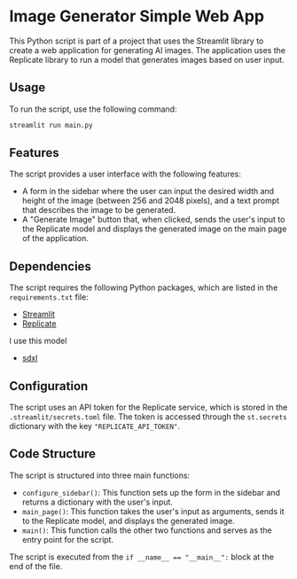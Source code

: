 # Image Generator Simple Web App

This Python script is part of a project that uses the Streamlit library to create a web application for generating AI images. The application uses the Replicate library to run a model that generates images based on user input.

## Usage

To run the script, use the following command:

```bash
streamlit run main.py
```

## Features

The script provides a user interface with the following features:

- A form in the sidebar where the user can input the desired width and height of the image (between 256 and 2048 pixels), and a text prompt that describes the image to be generated.
- A "Generate Image" button that, when clicked, sends the user's input to the Replicate model and displays the generated image on the main page of the application.

## Dependencies

The script requires the following Python packages, which are listed in the `requirements.txt` file:

- [Streamlit](https://streamlit.io/)
- [Replicate](https://replicate.com/)

I use this model
- [sdxl](https://replicate.com/stability-ai/sdxl)

## Configuration

The script uses an API token for the Replicate service, which is stored in the `.streamlit/secrets.toml` file. The token is accessed through the `st.secrets` dictionary with the key `"REPLICATE_API_TOKEN"`.

## Code Structure

The script is structured into three main functions:

- `configure_sidebar()`: This function sets up the form in the sidebar and returns a dictionary with the user's input.
- `main_page()`: This function takes the user's input as arguments, sends it to the Replicate model, and displays the generated image.
- `main()`: This function calls the other two functions and serves as the entry point for the script.

The script is executed from the `if __name__ == "__main__":` block at the end of the file.
